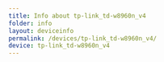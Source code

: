 ```yaml
---
title: Info about tp-link_td-w8960n_v4
folder: info
layout: deviceinfo
permalink: /devices/tp-link_td-w8960n_v4/
device: tp-link_td-w8960n_v4
---
```

